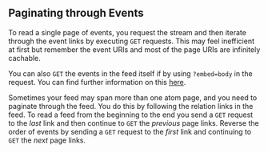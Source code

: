 ## Paginating through Events
<!-- TODO:  Is this too much, speerate section, or just link to main docs? -->
To read a single page of events, you request the stream and then iterate through the event links by executing `GET` requests. This may feel inefficient at first but remember the event URIs and most of the page URIs are infinitely cachable.

You can also `GET` the events in the feed itself if by using `?embed=body` in the request. You can find further information on this [here](~/http-api/reading-streams.md).

Sometimes your feed may span more than one atom page, and you need to paginate through the feed. You do this by following the relation links in the feed. To read a feed from the beginning to the end you send a `GET` request to the _last_ link and then continue to `GET` the _previous_ page links. Reverse the order of events by sending a `GET` request to the _first_ link and continuing to `GET` the _next_ page links.

<!-- TODO: Add an example -->